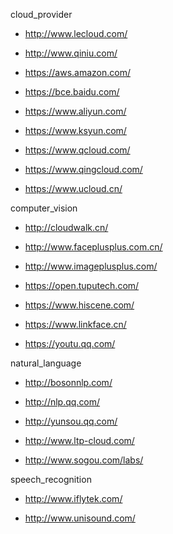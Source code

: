 cloud_provider

- <http://www.lecloud.com/>

- <http://www.qiniu.com/>

- <https://aws.amazon.com/>

- <https://bce.baidu.com/>

- <https://www.aliyun.com/>

- <https://www.ksyun.com/>

- <https://www.qcloud.com/>

- <https://www.qingcloud.com/>

- <https://www.ucloud.cn/>

computer_vision

- <http://cloudwalk.cn/>

- <http://www.faceplusplus.com.cn/>

- <http://www.imageplusplus.com/>

- <https://open.tuputech.com/>

- <https://www.hiscene.com/>

- <https://www.linkface.cn/>

- <https://youtu.qq.com/>

natural_language

- <http://bosonnlp.com/>

- <http://nlp.qq.com/>

- <http://yunsou.qq.com/>

- <http://www.ltp-cloud.com/>

- <http://www.sogou.com/labs/>

speech_recognition

- <http://www.iflytek.com/>

- <http://www.unisound.com/>
